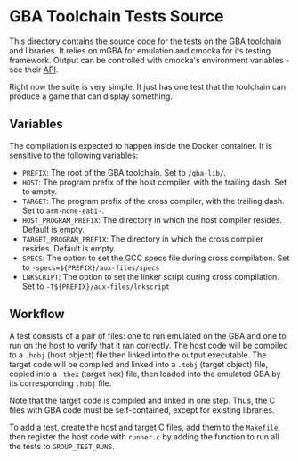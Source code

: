 # GBA Toolchain Tests Source

This directory contains the source code for the tests on the GBA toolchain and
libraries. It relies on mGBA for emulation and cmocka for its testing framework.
Output can be controlled with cmocka's environment variables - see their
[API](https://api.cmocka.org/).

Right now the suite is very simple. It just has one test that the toolchain can
produce a game that can display something.


## Variables

The compilation is expected to happen inside the Docker container. It is
sensitive to the following variables:
* `PREFIX`: The root of the GBA toolchain. Set to `/gba-lib/`.
* `HOST`: The program prefix of the host compiler, with the trailing dash. Set
  to empty.
* `TARGET`: The program prefix of the cross compiler, with the trailing dash.
  Set to `arm-none-eabi-`.
* `HOST_PROGRAM_PREFIX`: The directory in which the host compiler resides.
  Default is empty.
* `TARGET_PROGRAM_PREFIX`: The directory in which the cross compiler resides.
  Default is empty.
* `SPECS`: The option to set the GCC specs file during cross compilation. Set to
  `-specs=${PREFIX}/aux-files/specs`
* `LNKSCRIPT`: The option to set the linker script during cross compilation. Set
  to `-T${PREFIX}/aux-files/lnkscript`


## Workflow

A test consists of a pair of files: one to run emulated on the GBA and one to
run on the host to verify that it ran correctly. The host code will be compiled
to a `.hobj` (host object) file then linked into the output executable. The
target code will be compiled and linked into a `.tobj` (target object) file,
copied into a `.thex` (target hex) file, then loaded into the emulated GBA by
its corresponding `.hobj` file.

Note that the target code is compiled and linked in one step. Thus, the C files
with GBA code must be self-contained, except for existing libraries.

To add a test, create the host and target C files, add them to the `Makefile`,
then register the host code with `runner.c` by adding the function to run all
the tests to `GROUP_TEST_RUNS`.

